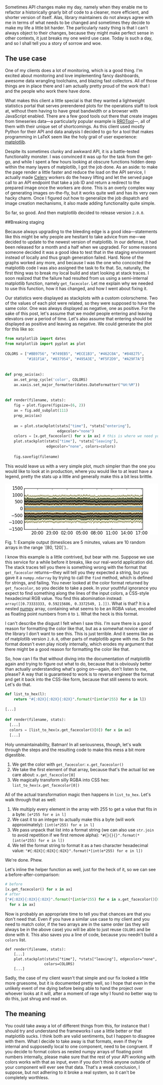 Sometimes API changes make my day, namely when they enable me to refactor a
historically gnarly bit of code to a cleaner, more efficient, and shorter
version of itself. Alas, library maintainers do not always agree with me in
terms of what needs to be changed and sometimes they decide to make my life a
little bit harder. The particularly nasty thing is that I can't always object to
their changes, because they might make perfect sense in other contexts, it just
breaks my one weird use case. Today is such a day, and so I shall tell you a
story of sorrow and woe.

## The use case

One of my clients does a lot of monitoring, which is a good thing. I'm excited
about monitoring and love implementing fancy dashboards, awesome data wrangling
toolchains, and blazing fast collectors. All of those things are in place there
and I am actually pretty proud of the work that I and the people who work there
have done.

What makes this client a little special is that they wanted a lightweight
statistics portal that serves prerendered plots for the operations staff to look
at, without them having to have great bandwidth or a browser with JavaScript
enabled. There are a few good tools out there that create images from timeseries
data—a particularly popular example is
[RRDTool](http://oss.oetiker.ch/rrdtool/)—, all of them with their unique set of
shortcomings. As this client used mostly Python for their API and data analysis
I decided to go for a tool that makes programming in LaTeX seem like the holy
grail of user experience: [matplotlib](http://matplotlib.org/).

Despite its sometimes clunky and awkward API, it is a battle-tested
functionality monster. I was convinced it was up for the task from the get-go,
and while I spent a few hours looking at obscure functions hidden deep within
the many layers of matplotlib, I got the job done. As an aside: to make the page
render a little faster and reduce the load on the API service, I actually made
[Celery](http://celeryproject.org/) workers do the heavy lifting and let the
served page call to an API endpoint that take a job ID and return a redirect to
the prepared image once the workers are done. This is an overly complex way of
generating images on-the-fly, but it works quite well and has its very own hacky
charm. Once I figured out how to generalize the job dispatch and image creation
mechanisms, it also made adding functionality quite simple.

So far, so good. And then matplotlib decided to release version `2.0.0`.

##Breaking staging

Because always upgrading to the bleeding edge is a good idea—statements like
this might be why people are hesitant to take advice from me—we decided to
update to the newest version of matplotlib. In our defense, it had been released
for a month and a half when we upgraded. For some reasons someone decided it was
a good idea to test that in the staging environment instead of locally and thus
graph generation failed.  Hard. None of the graphs worked any more, and because
I was the one who concocted the matplotlib code I was also assigned the task to
fix that. So, naturally, the first thing was to break my local build and start
looking at stack traces. I soon realized that the failure had resulted from us
using a semi-internal matplotlib function, namely `get_facecolor`. Let
me explain why we needed to use this function, how it has changed, and how I
went about fixing it.

Our statistics were displayed as stackplots with a custom colorscheme. Two of
the values of each plot were related, so they were supposed to have the same
color. One was always displayed as negative, one as positive. For the sake of
this post, let's assume that we model people entering and leaving elevators
over a period of time. Let's also assume that entering should be displayed as
positive and leaving as negative. We could generate the plot for this like so:

```python
from matplotlib import dates
from matplotlib import pyplot as plot

COLORS = ["#BB9756", "#749EB5", "#ECE1B3", "#462C0A", "#848275",
          "#181F1A", "#837954", "#495A3E", "#F5F2D9", "#A29F7A"]


def prep_axis(ax):
    ax.set_prop_cycle('color', COLORS)
    ax.xaxis.set_major_formatter(dates.DateFormatter("%H:%M"))


def render(filename, stats):
    fig = plot.figure(figsize=(6, 2))
    ax = fig.add_subplot(111)
    prep_axis(ax)

    ax = plot.stackplot(stats["time"], *stats["entering"],
                        edgecolor="none")
    colors = [x.get_facecolor() for x in ax] # this is where we need you!
    plot.stackplot(stats["time"], *stats["leaving"],
                   edgecolor="none", colors=colors)

    fig.savefig(filename)
```

This would leave us with a very simple plot, much simpler than the one you would
like to look at in production, where you would like to at least have a legend, pretty
the stats up a little and generally make this a bit less brittle.

![](./assets/plot.png)
<div class="figure-label">Fig. 1: Example output (timeslices are 5 minutes, values are 10
random arrays in the range `[80, 120[`)..</div>

I know this example is a little contrived, but bear with me. Suppose we use this service
for a while before it breaks, like our real-world application did. The stack traces tell
you there is something wrong with the format that `get_facecolor` returns—they will tell
you they expected a string, but you gave it a `numpy.ndarray` by trying to call the `find`
method, which is defined for strings, and failing. You never looked at the color format
returned by `get_facecolor`, so you decide to take a peek. In your youthful ignorance you
expect to find something along the lines of the input colors, a CSS-style hexadecimal RGB
value. You find this abomination instead: `array([[0.73333333, 0.59215686, 0.3372549, 1.]])`.
What is that? It is a nested [numpy](http://www.numpy.org/) array, containing what seems
to be an RGBA value, encoded as floating point numbers from `0` to `1`. What the heck is
this format.

I can't describe the disgust I felt when I saw this. I'm sure there is a good
reason for formatting the color like that, but as a somewhat novice user of the library I
don't want to see this. This is just terrible. And it seems like as of matplotlib version
`2.0.0`, other parts of matplotlib agree with me. So the format doesn't even play nicely
internally, which erodes my argument that there might be a good reason for formatting the
color like that.

So, how can I fix that without diving into the documentation of matplotlib again and trying
to figure out what to do, because that is obviously better than actually understanding what's
going on—again, don't listen to me, please? A way that is guaranteed to work is to reverse
engineer the format and get it back into the CSS-like form, because that still seems to work.
Let's do that.

```python
def list_to_hex(l):
    return "#{:02X}{:02X}{:02X}".format(*[int(e*255) for e in l])

[...]

def render(filename, stats):
  [...]
  colors = [list_to_hex(x.get_facecolor()[0]) for x in ax]
  [...]
```

Holy unmaintainability, Batman! In all seriousness, though, let's walk through the steps and
the resulting code to make this mess a bit more digestible.

1. We get the color with `get_facecolor`: `x.get_facecolor()`
2. We take the first element of that array, because that's the actual list we care about: `x.get_facecolor[0]`
3. We magically transform silly RGBA into CSS hex: `list_to_hex(x.get_facecolor[0])`

All of the actual transformation magic then happens in `list_to_hex`. Let's walk through that
as well:

1. We multiply every element in the array with 255 to get a value that fits in a byte: `[e*255 for e in l]`
2. We cast it to an integer to actually make this a byte (will work approximately): `[int(e*255) for e in l]`
3. We pass unpack that list into a format string (we can also use `str.join` to avoid repetition if we
first remove alpha): `"#{}{}{}".format(*[int(e*255) for e in l])`
4. We tell the format string to format it as a two character hexadecimal value: `"#{:02X}{:02X}{:02X}".format(*[int(e*255) for e in l])`

We're done. Phew.

Let's inline the helper function as well, just for the heck of it, so we can see a before-after-comparison:

```python
# before
[x.get_facecolor() for x in ax]
# after
["#{:02X}{:02X}{:02X}".format(*[int(e*255) for e in x.get_facecolor()[0]])
  for x in ax]
```


Now is probably an appropriate time to tell you that chances are that you don't need that. Even if
you have a similar use case to my client and you need to match color, if the two arrays are in the
same order (as they will always be in the above case) you will be able to just reuse `COLORS` and be
done with it. This also saves you a line of code, because you needn't build a `colors` list.

```
def render(filename, stats):
    [...]
    plot.stackplot(stats["time"], *stats["leaving"], edgecolor="none",
                  colors=COLORS)
    [...]
```

Sadly, the case of my client wasn't that simple and our fix looked a little more gruesome, but it is
documented pretty well, so I hope that even in the unlikely event of me dying before being able to
hand the project over whoever looks at it will, after a moment of rage why I found no better way to
do this, just shrug and read on.

## The meaning

You could take away a lot of different things from this, for instance that I should try and understand
the frameworks I use a little better or that matplotlib sucks. I think both are valid sentiments, but
I happen to disagree with them. What I decide to take away is that formats, even if they're internal
and supposedly local to one component, need to be congruent. If you decide to format colors as nested
numpy arrays of floating point numbers internally, please make sure that the rest of your API working
with colors works with that as input, even if you don't think anyone outside of your component will ever
see that data. That's a weak conclusion, I suppose, but not adhering to it broke a real system, so it can't
be completely worthless.
